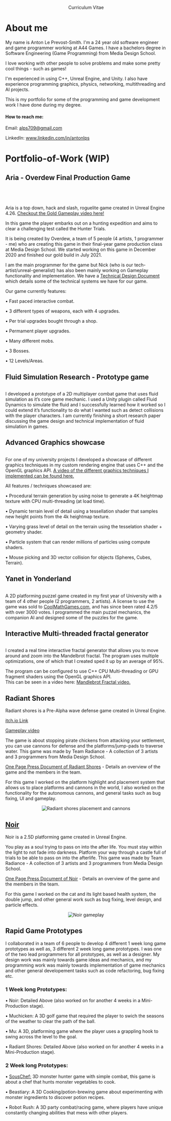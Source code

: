 <p align="center">Curriculum Vitae</p>

# About me
My name is Anton Le Prevost-Smith.
I'm a 24 year old software engineer and game programmer working at A44 Games. I have a bachelors degree in Software Engineering (Game Programming) from Media Design School.

I love working with other people to solve problems and make some pretty cool things - such as games!

I'm experienced in using C++, Unreal Engine, and Unity.
I also have experience programming graphics, physics, networking, multithreading and AI projects.

This is my portfolio for some of the programming and game development work I have done during my degree.

#### How to reach me:
Email: alps709@gmail.com

LinkedIn: www.linkedin.com/in/antonlps

# Portfolio-of-Work (WIP)

## Aria - Overdew Final Production Game
<p align="center">
  <img title="" src="https://github.com/Alps709/Alps709/blob/master/Media/Aria-PromotionalDocument.png" style="max-width: 50%;" />
</p>
<p align="center">
  <img title="" src="https://github.com/Alps709/Alps709/blob/master/Media/Aria-BeautyShot_1.png" style="max-width: 50%;" />
</p>
<p align="center">
  <img title="" src="https://github.com/Alps709/Alps709/blob/master/Media/Aria-GameplayShot_1.PNG" style="max-width: 50%;" />
</p>
<p align="center">
  <img title="" src="https://github.com/Alps709/Alps709/blob/master/Media/Aria-GameplayShot_2.PNG" style="max-width: 50%;" />
</p>
Aria is a top down, hack and slash, roguelite game created in Unreal Engine 4.26.
<a href="https://www.youtube.com/watch?v=XscTnX3AlOM">Checkout the Gold Gameplay video here!</a>


In this game the player embarks out on a hunting expedition and aims to clear a challenging test called the Hunter Trials.


It is being created by Overdew, a team of 5 people (4 artists, 1 programmer - me) who are creating this game in their final-year game production class at Media Design School. We started working on this game in December 2020 and finished our gold build in July 2021.


I am the main programmer for the game but Nick (who is our tech-artist/unreal-generalist) has also been mainly working on Gameplay functionality and implementation.
We have a [Technical Design Document](https://github.com/Alps709/Alps709/blob/master/Media/Aria%20Technical%20Design%20Document%20-%20Beta.pdf) which details some of the technical systems we have for our game.

Our game currently features:

•	Fast paced interactive combat.

•	3 different types of weapons, each with 4 upgrades.

•	Per trial upgrades bought through a shop.

•	Permament player upgrades.

•	Many different mobs.

•	3 Bosses.

•	12 Levels/Areas.




## Fluid Simulation Research - Prototype game
<p align="center">
  <img title="" src="https://github.com/Alps709/Alps709/blob/master/Media/Playtest.gif"/>
</p>
I developed a prototype of a 2D multiplayer combat game that uses fluid simulation as it’s core game mechanic. I used a Unity plugin called Fluid Dynamics to simulate the fluid and I successfully learned how it worked so I could extend it’s functionality to do what I wanted such as detect collisions with the player characters. I am currently finishing a short research paper discussing the game design and technical implementation of fluid simulation in games.



## Advanced Graphics showcase
<p align="center">
  <img title="" src="https://github.com/Alps709/Alps709/blob/master/Media/AdvancedGraphics.png"/>
</p>
For one of my university projects I developed a showcase of different graphics techniques in my custom rendering engine that uses C++ and the OpenGL graphics API.
<a href="https://www.youtube.com/watch?v=ZAtfRSMvaL0">A video of the different graphics techniques I implemented can be found here.</a>

All features / techniques showcased are: 

•	Procedural terrain generation by using noise to generate a 4K heightmap texture with CPU multi-threading (at load time). 

•	Dynamic terrain level of detail using a tessellation shader that samples new height points from the 4k heightmap texture.

•	Varying grass level of detail on the terrain using the tesselation shader + geometry shader. 

•	Particle system that can render millions of particles using compute shaders.

• Mouse picking and 3D vector collision for objects (Spheres, Cubes, Terrain).




## Yanet in Yonderland
<p align="center">
  <img title="" src="https://github.com/Alps709/Alps709/blob/master/Media/Yanet In Yonderland.png"/>
</p>
A 2D platforming puzzel game created in my first year of University with a team of 4 other people (2 programmers, 2 artists).
A license to use the game was sold to <a href="https://www.coolmathgames.com/0-yanet-in-yonderland">CoolMathGames.com</a>, and has since been rated 4.2/5 with over 3000 votes.
I programmed the main puzzel mechanics, the companion AI and designed some of the puzzles for the game.




## Interactive Multi-threaded fractal generator
<p align="center">
  <img title="" src="https://github.com/Alps709/Alps709/blob/master/Media/MandlebrotFractal.png"/>
</p>
I created a real time interactive fractal generator that allows you to move around and zoom into the Mandelbrot fractal. The program uses multiple optimizations, one of which that I created sped it up by an average of 95%. 

The program can be configured to use C++ CPU Multi-threading or GPU fragment shaders using the OpenGL graphics API.  
This can be seen in a video here: <a href="https://www.youtube.com/watch?v=Ofb5bC0LnsQ">Mandlebrot Fractal video.</a>




## Radiant Shores
Radiant shores is a Pre-Alpha wave defense game created in Unreal Engine.

[itch.io Link](https://ourlittlestudio.itch.io/radiant-shores)

[Gameplay video](https://www.youtube.com/watch?v=6JjRdtMopVE&feature=emb_logo)

The game is about stopping pirate chickens from attacking your settlement, you can use cannons for defense and the platforms/jump-pads to traverse water.
This game was made by Team Radiance - A collection of 3 artists and 3 programmers from Media Design School.

[One Page Press Document of Radiant Shores](https://github.com/Alps709/Alps709/blob/master/Media/OnePagePressDocument_TeamRadiance.png) -  Details an overview of the game and the members in the team.

For this game I worked on the platform highlight and placement system that allows us to place platforms and cannons in the world, I also worked on the functionality for the autonomous cannons, and general tasks such as bug fixing, UI and gameplay.

<p align="center">
  <img title="Radiant shores placement and cannons" src="https://github.com/Alps709/Alps709/blob/master/Media/Radiant%20shores.gif"/>
</p>




## [Noir](https://ourlittlestudio.itch.io/noir)
Noir is a 2.5D platforming game created in Unreal Engine.  

You play as a soul trying to pass on into the after life. You must stay within the light to not fade into darkness. Platform your way through a castle full of trials to be able to pass on into the afterlife.
This game was made by Team Radiance - A collection of 3 artists and 3 programmers from Media Design School.

[One Page Press Document of Noir](https://github.com/Alps709/Alps709/blob/master/Media/OnePagePressDocument2_TeamRadiance.png) - Details an overview of the game and the members in the team.

For this game I worked on the cat and its light based health system, the double jump, and other general work such as bug fixing, level design, and particle effects.

<p align="center">
  <img title="Noir gameplay" src="https://github.com/Alps709/Alps709/blob/master/Media/Noir.gif"/>
</p>

## Rapid Game Prototypes
I collaborated in a team of 6 people to develop 4 different 1 week long game prototypes as well as, 3 different 2 week long game prototypes. 
I was one of the two lead programmers for all prototypes, as well as a designer. My design work was mainly towards game ideas and mechanics, and my programming work was mainly towards implementation of game mechanics and other general developement tasks such as code refactoring, bug fixing etc. 

### 1 Week long Prototypes:

•	Noir: Detailed Above (also worked on for another 4 weeks in a Mini-Production stage).

•	Muchicken: A 3D golf game that required the player to swich the seasons of the weather to clear the path of the ball.

•	Mu: A 3D, platforming game where the player uses a grappling hook to swing across the level to the goal.

•	Radiant Shores: Detailed Above (also worked on for another 4 weeks in a Mini-Production stage).

### 2 Week long Prototypes:

•	[SousChef:](https://ourlittlestudio.itch.io/sous-chef) 3D monster hunter game with simple combat, this game is about a chef that hunts monster vegetables to cook.

•	Beastiary: A 3D Cooking/potion-brewing game about experimenting with monster ingredients to discover potion recipes.

•	Robot Rush: A 3D party combat/racing game, where players have unique constantly changing abilities that mess with other players.

